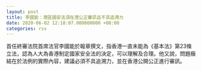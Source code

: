 ```yaml
---
layout: post
title: 李國能：港區國安法須在港公正審訊且不具追溯力
date: 2020-06-02 12:18:07.000000000 +08:00
categories: rss
---
```


首任終審法院首席法官李國能於報章撰文，指香港一直未能為《基本法》第23條立法，認為人大為香港制定國家安全法的決定，可以理解及合理。他又說，問題癥結在於法例的實際內容，建議必須不具追溯力，並在香港公開公正進行審訊。
